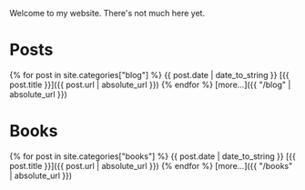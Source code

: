---
---
Welcome to my website. There's not much here yet.

# Posts
{% for post in site.categories["blog"] %}
{{ post.date | date_to_string }} [{{ post.title }}]({{ post.url | absolute_url }})
{% endfor %}
[more...]({{ "/blog" | absolute_url }})

# Books
{% for post in site.categories["books"] %}
{{ post.date | date_to_string }} [{{ post.title }}]({{ post.url | absolute_url }})
{% endfor %}
[more...]({{ "/books" | absolute_url }})

